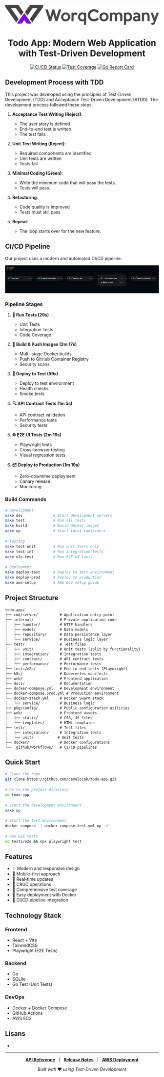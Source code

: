 <div align="center">
  
![Todo App Logo](docs/images/wq_logo.svg)

# Todo App: Modern Web Application with Test-Driven Development

[![CI/CD Status](https://github.com/cemalocak/todo-app/actions/workflows/ci-cd.yml/badge.svg)](https://github.com/cemalocak/todo-app/actions)
[![Test Coverage](https://codecov.io/gh/cemalocak/todo-app/branch/main/graph/badge.svg)](https://codecov.io/gh/cemalocak/todo-app)
[![Go Report Card](https://goreportcard.com/badge/github.com/cemalocak/todo-app)](https://goreportcard.com/report/github.com/cemalocak/todo-app)

</div>

## Development Process with TDD

This project was developed using the principles of Test-Driven Development (TDD) and Acceptance Test-Driven Development (ATDD). The development process followed these steps:

1. **Acceptance Test Writing (Reject)**:
   - The user story is defined
   - End-to-end test is written
   - The test fails


2. **Unit Test Writing (Reject)**:
   - Required components are identified
   - Unit tests are written
   - Tests fail

3. **Minimal Coding (Green)**:
   - Write the minimum code that will pass the tests.
   - Tests will pass.


4. **Refactoring**:
   - Code quality is improved
   - Tests must still pass


5. **Repeat**:
   - The loop starts over for the new feature.

## CI/CD Pipeline

Our project uses a modern and automated CI/CD pipeline:

![CI/CD Pipeline](docs/images/ci_cd.png)

### Pipeline Stages

1. **🧪 Run Tests (29s)** 
   - Unit Tests 
   - Integration Tests 
   - Code Coverage

2. **🐳 Build & Push Images (2m 17s)** 
   - Multi-stage Docker builds 
   - Push to GitHub Container Registry 
   - Security scans

3. **🚀 Deploy to Test (59s)** 
   - Deploy to test environment 
   - Health checks 
   - Smoke tests

4. **🔍 API Contract Tests (1m 5s)** 
   - API contract validation 
   - Performance tests 
   - Security tests

5. **🌐 E2E UI Tests (2m 16s)** 
   - Playwright tests 
   - Cross-browser testing 
   - Visual regression tests

6. **📦 Deploy to Production (1m 19s)** 
   - Zero-downtime deployment 
   - Canary release 
   - Monitoring


### Build Commands
```bash
# Development
make dev              # Start development servers
make test             # Run all tests
make build            # Build Docker images
make up               # Start local containers

# Testing
make test-unit        # Run unit tests only
make test-int         # Run integration tests
make e2e-test         # Run E2E UI tests

# Deployment
make deploy-test      # Deploy to test environment
make deploy-prod      # Deploy to production
make aws-setup        # AWS EC2 setup guide
```

## Project Structure
```
todo-app/
├── cmd/server/          # Application entry point
├── internal/            # Private application code
│   ├── handler/         # HTTP handlers
│   ├── model/           # Data models
│   ├── repository/      # Data persistence layer
│   └── service/         # Business logic layer
├── test/                # Test files
│   ├── unit/            # Unit tests (split by functionality)
│   ├── integration/     # Integration tests
│   ├── contract/        # API contract tests
│   └── performance/     # Performance tests
├── tests/e2e/           # End-to-end tests (Playwright)
├── k8s/                 # Kubernetes manifests
├── web/                 # Frontend application
├── docs/                # Documentation
├── docker-compose.yml   # Development environment
├── docker-compose.prod.yml # Production environment
└── docker-stack.yml     # Docker Swarm stack
│   └── service/         # Business logic
├── pkg/config/          # Public configuration utilities
├── web/                 # Frontend assets
│   ├── static/          # CSS, JS files
│   └── templates/       # HTML templates
├── test/                # Test files
│   ├── integration/     # Integration tests
│   └── unit/           # Unit tests
├── docker/              # Docker configurations
└── .github/workflows/   # CI/CD pipelines
```


## Quick Start

```bash
# Clone the repo
git clone https://github.com/cemalocak/todo-app.git

# Go to the project directory
cd todo-app

# Start the development environment
make up

# Start the test environment
docker-compose -f docker-compose.test.yml up -d

# Run E2E tests
cd tests/e2e && npx playwright test
```

## Features

- ✨ Modern and responsive design
- 📱 Mobile-first approach
- 🔄 Real-time updates
- 🎯 CRUD operations
- 🧪 Comprehensive test coverage
- 🐳 Easy deployment with Docker
- 🚀 CI/CD pipeline integration

## Technology Stack

### Frontend
- React + Vite
- TailwindCSS
- Playwright (E2E Tests)

### Backend
- Go
- SQLite
- Go Test (Unit Tests)

### DevOps
- Docker + Docker Compose
- GitHub Actions
- AWS EC2


## Lisans

-

---

<div align="center">

**[API Reference](docs/API.md)** &nbsp;&nbsp;|&nbsp;&nbsp; 
**[Release Notes](docs/CHANGELOG.md)** &nbsp;&nbsp;|&nbsp;&nbsp;
**[AWS Deployment](docs/AWS_DEPLOYMENT_GUIDE.md)** 

*Built with ❤️ using Test-Driven Development*

</div> 